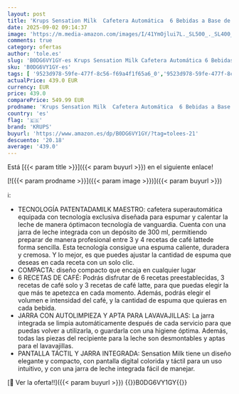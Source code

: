 ```yaml
---
layout: post
title: 'Krups Sensation Milk  Cafetera Automática  6 Bebidas a Base de Café y Café con Leche  Tecnología Milk Maestro  Jarra de leche integrada  Fácil de Usar  Plateado  EA912E10'
date: 2025-09-02 09:14:37
image: 'https://m.media-amazon.com/images/I/41YmOjlui7L._SL500_._SL400_.jpg'
comments: true
category: ofertas
author: 'tole.es'
slug: 'B0DG6VY1GY-es Krups Sensation Milk Cafetera Automática 6 Bebidas a Base...'
sku: 'B0DG6VY1GY-es'
tags: [ '9523d978-59fe-477f-8c56-f69a4f1f65a6_0','9523d978-59fe-477f-8c56-f69a4f1f65a6_6201','9523d978-59fe-477f-8c56-f69a4f1f65a6_701','9523d978-59fe-477f-8c56-f69a4f1f65a6_9101','Arborist Merchandising Root','Cafeteras automáticas','Hogar y cocina','Máquinas cafeteras','New Arrivals Social: Home and Kitchen','Self Service','Special Features Stores','Top Brands Kitchen Appliances','Top Brands Kitchen Selection','Utensilios para café y té','cafetera','krups','top brands_home_and_kitchen','🇪🇸', ]
actualPrice: 439.0 EUR
currency: EUR
price: 439.0
comparePrice: 549.99 EUR
prodname: 'Krups Sensation Milk  Cafetera Automática  6 Bebidas a Base de Café y Café con Leche  Tecnología Milk Maestro  Jarra de leche integrada  Fácil de Usar  Plateado  EA912E10'
country: 'es'
flag: '🇪🇸'
brand: 'KRUPS'
buyurl: 'https://www.amazon.es/dp/B0DG6VY1GY/?tag=tolees-21'
descuento: '20.18'
average: '439.0'
---
```


Está [{{< param title >}}]({{< param buyurl >}}) en el siguiente enlace!

[![{{< param prodname >}}]({{< param image >}})]({{< param buyurl >}})

ℹ️:

- TECNOLOGÍA PATENTADAMILK MAESTRO: cafetera superautomática equipada con tecnología exclusiva diseñada para espumar y calentar la leche de manera óptimacon tecnología de vanguardia. Cuenta con una jarra de leche integrada con un depósito de 300 ml, permitiendo preparar de manera profesional entre 3 y 4 recetas de café lattede forma sencilla. Esta tecnología consigue una espuma caliente, duradera y cremosa. Y lo mejor, es que puedes ajustar la cantidad de espuma que deseas en cada receta con un solo clic.
- COMPACTA: diseño compacto que encaja en cualquier lugar
- 6 RECETAS DE CAFÉ: Podrás disfrutar de 6 recetas preestablecidas, 3 recetas de café solo y 3 recetas de café latte, para que puedas elegir la que más te apetezca en cada momento. Además, podrás elegir el volumen e intensidad del café, y la cantidad de espuma que quieras en cada bebida.
- JARRA CON AUTOLIMPIEZA Y APTA PARA LAVAVAJILLAS: La jarra integrada se limpia automáticamente después de cada servicio para que puedas volver a utilizarla, o guardarla con una higiene óptima. Además, todas las piezas del recipiente para la leche son desmontables y aptas para el lavavajillas.
- PANTALLA TÁCTIL Y JARRA INTEGRADA: Sensation Milk tiene un diseño elegante y compacto, con pantalla digital colorida y táctil para un uso intuitivo, y con una jarra de leche integrada fácil de manejar.

[🛒 Ver la oferta!!]({{< param buyurl >}})
{{<world>}}B0DG6VY1GY{{</world>}}
